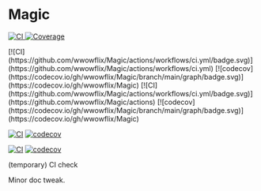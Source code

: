 ﻿# Magic

<p align='left'>
  <a href='https://github.com/wwowflix/Magic/actions/workflows/ci.yml'>
    <img alt='CI' src='https://github.com/wwowflix/Magic/actions/workflows/ci.yml/badge.svg?branch=main'>
  </a>
  <a href='https://app.codecov.io/gh/wwowflix/Magic'>
    <img alt='Coverage' src='https://codecov.io/gh/wwowflix/Magic/branch/main/graph/badge.svg'>
  </a>
</p>
[![CI](https://github.com/wwowflix/Magic/actions/workflows/ci.yml/badge.svg)](https://github.com/wwowflix/Magic/actions/workflows/ci.yml)
[![codecov](https://codecov.io/gh/wwowflix/Magic/branch/main/graph/badge.svg)](https://codecov.io/gh/wwowflix/Magic)
[![CI](https://github.com/wwowflix/Magic/actions/workflows/ci.yml/badge.svg)](https://github.com/wwowflix/Magic/actions)
[![codecov](https://codecov.io/gh/wwowflix/Magic/branch/main/graph/badge.svg)](https://codecov.io/gh/wwowflix/Magic)




[![CI](https://github.com/wwowflix/Magic/actions/workflows/ci.yml/badge.svg)](https://github.com/wwowflix/Magic/actions/workflows/ci.yml)
[![codecov](https://codecov.io/gh/wwowflix/Magic/branch/main/graph/badge.svg)](https://codecov.io/gh/wwowflix/Magic)


[![CI](https://github.com/wwowflix/Magic/actions/workflows/ci.yml/badge.svg)](https://github.com/wwowflix/Magic/actions/workflows/ci.yml)
[![codecov](https://codecov.io/gh/wwowflix/Magic/branch/main/graph/badge.svg)](https://codecov.io/gh/wwowflix/Magic)


(temporary) CI check


Minor doc tweak.

